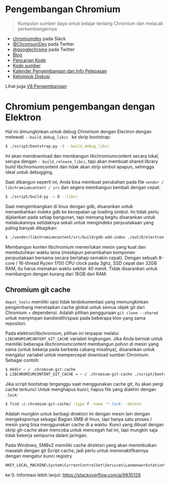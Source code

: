 # Pengembangan Chromium

> Kumpulan sumber daya untuk belajar tentang Chromium dan melacak perkembangannya

- [chromiumdev](https://chromiumdev-slack.herokuapp.com) pada Slack
- [@ChromiumDev](https://twitter.com/ChromiumDev) pada Twitter
- [@googlechrome](https://twitter.com/googlechrome) pada Twitter
- [Blog](https://blog.chromium.org)
- [Pencarian Kode](https://cs.chromium.org/)
- [Kode sumber](https://cs.chromium.org/chromium/src/)
- [Kalender Pengembangan dan Info Pelepasan](https://www.chromium.org/developers/calendar)
- [Kelompok Diskusi](http://www.chromium.org/developers/discussion-groups)

Lihat juga [V8 Pengembangan ](v8-development.md)

# Chromium pengembangan dengan Elektron

Hal ini dimungkinkan untuk debug Chromium dengan Electron dengan melewati `--build_debug_libcc ` ke skrip bootstrap:

```sh
$ ./script/bootstrap.py -d --build_debug_libcc
```

Ini akan mendownload dan membangun libchromiumcontent secara lokal, serupa dengan ` - build_release_libcc `, tapi akan membuat shared library build libchromiumcontent dan tidak akan strip simbol apapun, sehingga ideal untuk debugging.

Saat dibangun seperti ini, Anda bisa membuat perubahan pada file ` vendor / libchromiumcontent / src ` dan segera membangun kembali dengan cepat:

```sh
$ ./script/build.py -c D --libcc
```

Saat mengembangkan di linux dengan gdb, disarankan untuk menambahkan indeks gdb ke kecepatan up loading simbol. Ini tidak perlu dijalankan pada setiap bangunan, tapi memang begitu disarankan untuk melakukannya setidaknya sekali untuk mengindeks perpustakaan yang paling banyak dibagikan:

```sh
$ ./vendor/libchromiumcontent/src/build/gdb-add-index ./out/D/electron
```

Membangun konten libchromium memerlukan mesin yang kuat dan membutuhkan waktu lama (meskipun penambahan komponen perpustakaan bersama secara bertahap semakin cepat). Dengan sebuah 8-core / 16-thread Ryzen 1700 CPU clock pada 3ghz, SSD cepat dan 32GB RAM, itu harus memakan waktu sekitar 40 menit. Tidak disarankan untuk membangun dengan kurang dari 16GB dari RAM.

## Chromium git cache

` depot_tools ` memiliki opsi tidak terdokumentasi yang memungkinkan pengembang menetapkan cache global untuk semua objek git dari Chromium + dependensi. Adalah pilihan penggunaan `git clone --shared` untuk menyimpan bandwidth/spasi pada beberapa klon yang sama repositori.

Pada elektron/libchromium, pilihan ini terpapar melalui `LIBCHROMIUMCONTENT_GIT_CACHE` variabel lingkungan. Jika Anda berniat untuk memiliki beberapa libchromiumcontent membangun pohon di mesin yang sama (untuk bekerja pada berbeda cabang misalnya), disarankan untuk mengatur variabel untuk mempercepat download sumber Chromium. Sebagai contoh:

```sh
$ mkdir ~ / .chromium-git-cache
$ LIBCHROMIUMCONTENT_GIT_CACHE = ~ / .chromium-git-cache ./script/bootstrap.py -d --build_debug_libcc
```

Jika script bootstrap terganggu saat menggunakan cache git, itu akan pergi cache terkunci Untuk menghapus kunci, hapus file yang diakhiri dengan `.lock`:

```sh
$ find ~/.chromium-git-cache/ -type f -name '*.lock' -delete
```

Adalah mungkin untuk berbagi direktori ini dengan mesin lain dengan mengekspornya sebagai Bagian SMB di linux, tapi hanya satu proses / mesin yang bisa menggunakan cache di a waktu. Kunci yang dibuat dengan skrip git-cache akan mencoba untuk mencegah hal ini, tapi mungkin saja tidak bekerja sempurna dalam jaringan.

Pada Windows, SMBv2 memiliki cache direktori yang akan menimbulkan masalah dengan git Script cache, jadi perlu untuk menonaktifkannya dengan mengatur kunci registry

```sh
HKEY_LOCAL_MACHINE\System\CurrentControlSet\Services\Lanmanworkstation\Parameters\DirectoryCacheLifetime
```

ke 0. Informasi lebih lanjut: https://stackoverflow.com/a/9935126